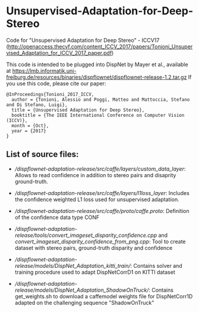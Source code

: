 # Unsupervised-Adaptation-for-Deep-Stereo
Code for "Unsupervised Adaptation for Deep Stereo" - ICCV17 (http://openaccess.thecvf.com/content_ICCV_2017/papers/Tonioni_Unsupervised_Adaptation_for_ICCV_2017_paper.pdf)

This code is intended to be plugged into DispNet by Mayer et al., available at https://lmb.informatik.uni-freiburg.de/resources/binaries/dispflownet/dispflownet-release-1.2.tar.gz 
If you use this code, please cite our paper: 


	@InProceedings{Tonioni_2017_ICCV,
	  author = {Tonioni, Alessio and Poggi, Matteo and Mattoccia, Stefano and Di Stefano, Luigi},
	  title = {Unsupervised Adaptation for Deep Stereo},
	  booktitle = {The IEEE International Conference on Computer Vision (ICCV)},
	  month = {Oct},
	  year = {2017}
	}

## List of source files:

+ */dispflownet-adaptation-release/src/caffe/layers/custom_data_layer*:
Allows to read confidence in addition to stereo pairs and disaprity ground-truth.

+ */dispflownet-adaptation-release/src/caffe/layers/l1loss_layer*:
Includes the confidence weighted L1 loss used for unsupervised adaptation.

+ */dispflownet-adaptation-release/src/caffe/proto/caffe.proto*:
Definition of the confidence data type CONF

+ */dispflownet-adaptation-release/tools/convert_imageset_disparity_confidence.cpp* and *convert_imageset_disparity_confidence_from_png.cpp*:
Tool to create dataset with stereo pairs, ground-truth disparity and confidence

+ */dispflownet-adaptation-release/models/DispNet_Adaptation_kitti_train/*:
Contains solver and training procedure used to adapt DispNetCorrD1 on KITTI dataset

+ */dispflownet-adaptation-release/models/DispNet_Adaptation_ShadowOnTruck/*:
Contains get_weights.sh to download a caffemodel weights file for DispNetCorr1D adapted on the challenging sequence "ShadowOnTruck"
